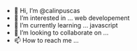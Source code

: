 - 👋 Hi, I’m @calinpuscas
- 👀 I’m interested in ... web developement
- 🌱 I’m currently learning ... javascript
- 💞️ I’m looking to collaborate on ...
- 📫 How to reach me ...

<!---
calinpuscas/calinpuscas is a ✨ special ✨ repository because its `README.md` (this file) appears on your GitHub profile.
You can click the Preview link to take a look at your changes.
--->
